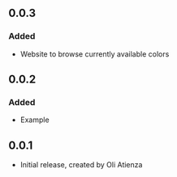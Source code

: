 ## 0.0.3
### Added
- Website to browse currently available colors

## 0.0.2
### Added
- Example

## 0.0.1
- Initial release, created by Oli Atienza